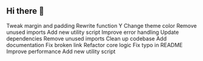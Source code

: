 ## Hi there 👋

<!--
**gitTech/gitTech** is a ✨ _special_ ✨ repository because its `README.md` (this file) appears on your GitHub profile.

Here are some ideas to get you started:

- 🔭 I’m currently working on ...
- 🌱 I’m currently learning ...
- 👯 I’m looking to collaborate on ...
- 🤔 I’m looking for help with ...
- 💬 Ask me about ...
- 📫 How to reach me: ...
- 😄 Pronouns: ...
- ⚡ Fun fact: ...
-->
Tweak margin and padding
Rewrite function Y
Change theme color
Remove unused imports
Add new utility script
Improve error handling
Update dependencies
Remove unused imports
Clean up codebase
Add documentation
Fix broken link
Refactor core logic
Fix typo in README
Improve performance
Add new utility script
